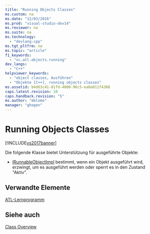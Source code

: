 ```yaml
---
title: "Running Objects Classes"
ms.custom: na
ms.date: "12/03/2016"
ms.prod: "visual-studio-dev14"
ms.reviewer: na
ms.suite: na
ms.technology: 
  - "devlang-cpp"
ms.tgt_pltfrm: na
ms.topic: "article"
f1_keywords: 
  - "vc.atl.objects.running"
dev_langs: 
  - "C++"
helpviewer_keywords: 
  - "object classes, Ausführen"
  - "Objekte [C++], running objects classes"
ms.assetid: b4d63c41-81fd-4000-96c5-ea0a011f4308
caps.latest.revision: 10
caps.handback.revision: "5"
ms.author: "mblome"
manager: "ghogen"
---
```

# Running Objects Classes
[!INCLUDE[vs2017banner](../assembler/inline/includes/vs2017banner.md)]

Die folgende Klasse bietet Unterstützung für ausgeführte Objekte:  
  
-   [IRunnableObjectImpl](../atl/reference/irunnableobjectimpl-class.md) bestimmt, wenn ein Objekt ausgeführt wird, erzwingt, um es ausgeführt werden oder sperrt es in den Zustand "Aktiv".  
  
## Verwandte Elemente  
 [ATL\-Lernprogramm](../atl/active-template-library-atl-tutorial.md)  
  
## Siehe auch  
 [Class Overview](../atl/atl-class-overview.md)